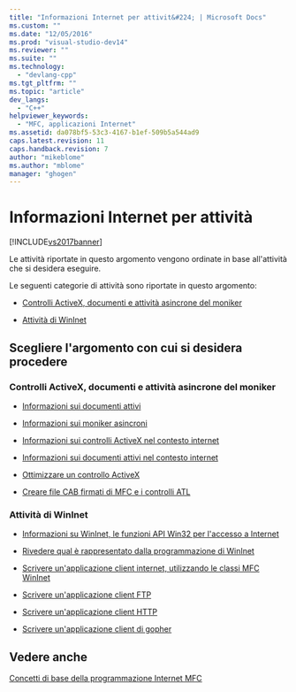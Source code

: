 ```yaml
---
title: "Informazioni Internet per attivit&#224; | Microsoft Docs"
ms.custom: ""
ms.date: "12/05/2016"
ms.prod: "visual-studio-dev14"
ms.reviewer: ""
ms.suite: ""
ms.technology: 
  - "devlang-cpp"
ms.tgt_pltfrm: ""
ms.topic: "article"
dev_langs: 
  - "C++"
helpviewer_keywords: 
  - "MFC, applicazioni Internet"
ms.assetid: da078bf5-53c3-4167-b1ef-509b5a544ad9
caps.latest.revision: 11
caps.handback.revision: 7
author: "mikeblome"
ms.author: "mblome"
manager: "ghogen"
---
```

# Informazioni Internet per attivit&#224;
[!INCLUDE[vs2017banner](../assembler/inline/includes/vs2017banner.md)]

Le attività riportate in questo argomento vengono ordinate in base all'attività che si desidera eseguire.  
  
 Le seguenti categorie di attività sono riportate in questo argomento:  
  
-   [Controlli ActiveX, documenti e attività asincrone del moniker](#_core_activex_controls.2c_.documents_and_asynchronous_moniker_tasks)  
  
-   [Attività di WinInet](#_core_wininet_tasks)  
  
## Scegliere l'argomento con cui si desidera procedere  
  
###  <a name="_core_activex_controls.2c_.documents_and_asynchronous_moniker_tasks"></a> Controlli ActiveX, documenti e attività asincrone del moniker  
  
-   [Informazioni sui documenti attivi](../mfc/active-documents-on-the-internet.md)  
  
-   [Informazioni sui moniker asincroni](../mfc/asynchronous-monikers-on-the-internet.md)  
  
-   [Informazioni sui controlli ActiveX nel contesto internet](../mfc/activex-controls-on-the-internet.md)  
  
-   [Informazioni sui documenti attivi nel contesto internet](../mfc/active-documents-on-the-internet.md)  
  
-   [Ottimizzare un controllo ActiveX](../mfc/mfc-activex-controls-optimization.md)  
  
-   [Creare file CAB firmati di MFC e i controlli ATL](http://msdn.microsoft.com/it-it/14e50724-2505-4258-ae6b-326b706de409)  
  
###  <a name="_core_wininet_tasks"></a> Attività di WinInet  
  
-   [Informazioni su WinInet, le funzioni API Win32 per l'accesso a Internet](../mfc/wininet-basics.md)  
  
-   [Rivedere qual è rappresentato dalla programmazione di WinInet](../mfc/win32-internet-extensions-wininet.md)  
  
-   [Scrivere un'applicazione client internet, utilizzando le classi MFC WinInet](../mfc/writing-an-internet-client-application-using-mfc-wininet-classes.md)  
  
-   [Scrivere un'applicazione client FTP](../mfc/steps-in-a-typical-ftp-client-application.md)  
  
-   [Scrivere un'applicazione client HTTP](../mfc/steps-in-a-typical-http-client-application.md)  
  
-   [Scrivere un'applicazione client di gopher](../mfc/steps-in-a-typical-gopher-client-application.md)  
  
## Vedere anche  
 [Concetti di base della programmazione Internet MFC](../mfc/mfc-internet-programming-basics.md)